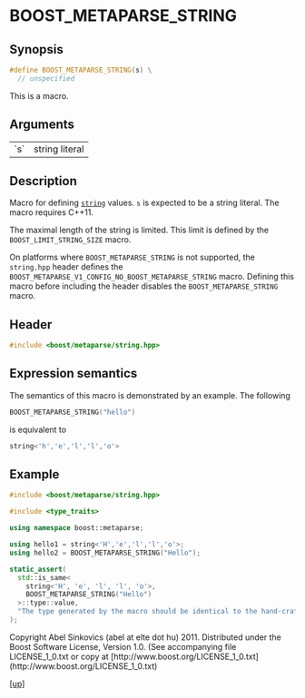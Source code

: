 # BOOST_METAPARSE_STRING

## Synopsis

```cpp
#define BOOST_METAPARSE_STRING(s) \
  // unspecified
```

This is a macro.

## Arguments

<table cellpadding='0' cellspacing='0'>
  <tr>
    <td>`s`</td>
    <td>string literal</td>
  </tr>
</table>

## Description

Macro for defining [`string`](string.html) values. `s` is expected to be a
string literal. The macro requires C++11.

The maximal length of the string is limited. This limit is defined by the
`BOOST_LIMIT_STRING_SIZE` macro.

On platforms where `BOOST_METAPARSE_STRING` is not supported, the `string.hpp`
header defines the `BOOST_METAPARSE_V1_CONFIG_NO_BOOST_METAPARSE_STRING` macro.
Defining this macro before including the header disables the
`BOOST_METAPARSE_STRING` macro.

## Header

```cpp
#include <boost/metaparse/string.hpp>
```

## Expression semantics

The semantics of this macro is demonstrated by an example. The following

```cpp
BOOST_METAPARSE_STRING("hello")
```

is equivalent to

```cpp
string<'h','e','l','l','o'>
```

## Example

```cpp
#include <boost/metaparse/string.hpp>

#include <type_traits>

using namespace boost::metaparse;

using hello1 = string<'H','e','l','l','o'>;
using hello2 = BOOST_METAPARSE_STRING("Hello");

static_assert(
  std::is_same<
    string<'H', 'e', 'l', 'l', 'o'>,
    BOOST_METAPARSE_STRING("Hello")
  >::type::value,
  "The type generated by the macro should be identical to the hand-crafted one."
);
```

<p class="copyright">
Copyright Abel Sinkovics (abel at elte dot hu) 2011.
Distributed under the Boost Software License, Version 1.0.
(See accompanying file LICENSE_1_0.txt or copy at
[http://www.boost.org/LICENSE_1_0.txt](http://www.boost.org/LICENSE_1_0.txt)
</p>

[[up]](reference.html)

